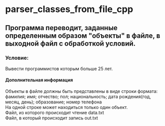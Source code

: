 # parser_classes_from_file_cpp
<h2>Программа переводит, заданные определенным образом "объекты" в файле, в выходной файл с обработкой условий.</h2>
<h3>Условие:</h3> Вывести программистов которым больше 25 лет.

<h4>Дополнительная информация</h4>
<div>Объекты в файле должны быть представлены в виде строки формата:</div> 
<div>фамилия; имя; отчество; пол; национальность; дата рождения(год, месяц, день); образование; номер телефона</div>
<div>На одной строке может находиться только один объект.</div>
<div>
  Файл, из которого происходит чтение data.txt
</div>
<div>
  Файл, в который происходит запись out.txt
</div>
